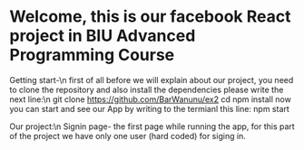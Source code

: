 # Welcome, this is our facebook React project in BIU Advanced Programming Course

Getting start-\n
first of all before we will explain about our project, you need to clone the repository and also install the dependencies
please write the next line:\n
git clone https://github.com/BarWanunu/ex2 cd npm install
now you can start and see our App by writing to the termianl this line:
npm start

Our project:\n
Signin page- the first page while running the app, for this part of the project we have only one user (hard coded) for siging in.



